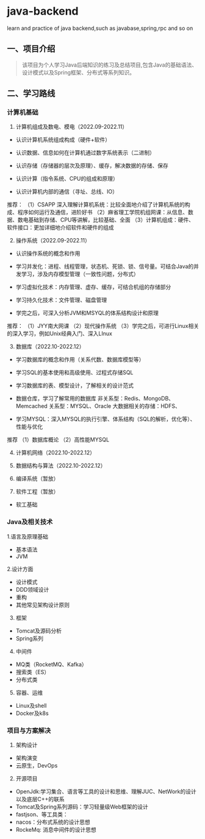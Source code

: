 # java-backend
learn and practice of java backend,such as javabase,spring,rpc and so on

## 一、项目介绍

>该项目为个人学习Java后端知识的练习及总结项目,包含Java的基础语法、设计模式以及Spring框架、分布式等系列知识。

## 二、学习路线

### 计算机基础

1. 计算机组成及数电、模电（2022.09-2022.11）

- 认识计算机系统组成构成（硬件+软件）

- 认识数据、信息如何在计算机通过数字系统表示（二进制）

- 认识存储（存储器的层次及原理）、缓存，解决数据的存储、保存

- 认识计算（指令系统、CPU的组成和原理）

- 认识计算机内部的通信（寻址、总线、IO）

推荐：
（1）CSAPP 深入理解计算机系统：比较全面地介绍了计算机系统的构成、程序如何运行及通信，进阶好书
（2）麻省理工学院机组网课：从信息、数据、数电基础到存储、CPU等讲解，比较基础、全面
（3）计算机组成：硬件、软件接口：更加详细地介绍软件和硬件的组成

2. 操作系统（2022.09-2022.11）

- 认识操作系统的概念和作用

- 学习并发化：进程、线程管理，状态机、死锁、锁、信号量。可结合Java的并发学习，涉及内存模型管理（一致性问题，分布式）

- 学习虚拟化技术：内存管理、虚存、缓存，可结合机组的存储部分

- 学习持久化技术：文件管理、磁盘管理

- 学完之后，可深入分析JVM和MSYQL的体系结构设计和原理

推荐：
（1）JYY南大网课
（2）现代操作系统
（3）学完之后，可进行Linux相关的深入学习，例如Unix经典入门、深入LInux

3. 数据库（2022.10-2022.12）

- 学习数据库的概念和作用（关系代数、数据库模型等）

- 学习SQL的基本使用和高级使用、过程式存储SQL

- 学习数据库的表、模型设计，了解相关的设计范式

- 数据仓库，学习了解常用的数据库
非关系型：Redis、MongoDB、Memcached
关系型：MYSQL、Oracle
大数据相关的存储：HDFS、

- 学习MYSQL：深入MYSQL的执行引擎、体系结构（SQL的解析，优化等）、性能与优化

推荐
（1）数据库概论
（2）高性能MYSQL


4. 计算机网络（2022.10-2022.12）


5. 数据结构与算法（2022.10-2022.12）


6. 编译系统（暂放）

7. 软件工程（暂放）

- 软工基础

### Java及相关技术

1.语言及原理基础

- 基本语法
- JVM

2.设计方面

- 设计模式
- DDD领域设计
- 重构
- 其他常见架构设计原则

3. 框架
- Tomcat及源码分析
- Spring系列

4. 中间件
- MQ类（RocketMQ、Kafka）
- 搜索类（ES）
- 分布式类


5. 容器、运维

- Linux及shell
- Docker及k8s

### 项目与方案解决

1. 架构设计
- 架构演变
- 云原生，DevOps

2. 开源项目
- OpenJdk:学习集合、语言等工具的设计和思维、理解JUC、NetWork的设计以及底层C++的联系
- Tomcat及Spring系列源码：学习轻量级Web框架的设计
- fastjson、等工具类：
- nacos：分布式系统的设计思想
- RockeMq: 消息中间件的设计思想


